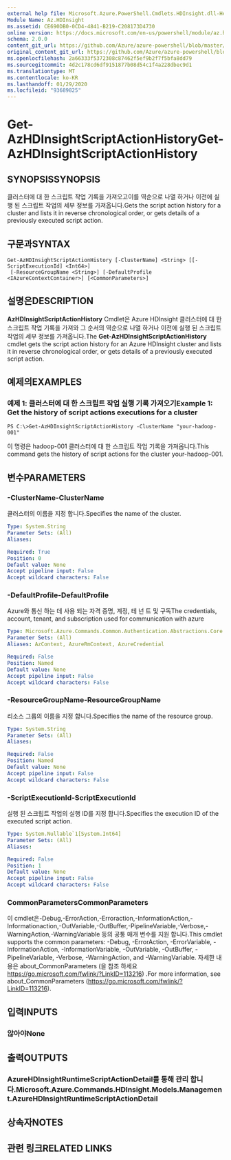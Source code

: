 ```yaml
---
external help file: Microsoft.Azure.PowerShell.Cmdlets.HDInsight.dll-Help.xml
Module Name: Az.HDInsight
ms.assetid: CE690DB0-0CD4-4841-B219-C208173D4730
online version: https://docs.microsoft.com/en-us/powershell/module/az.hdinsight/get-azhdinsightscriptactionhistory
schema: 2.0.0
content_git_url: https://github.com/Azure/azure-powershell/blob/master/src/HDInsight/HDInsight/help/Get-AzHDInsightScriptActionHistory.md
original_content_git_url: https://github.com/Azure/azure-powershell/blob/master/src/HDInsight/HDInsight/help/Get-AzHDInsightScriptActionHistory.md
ms.openlocfilehash: 2a66333f5372308c87462f5ef9b2f7f5bfa8dd79
ms.sourcegitcommit: 4d2c178cd6df9151877b08d54c1f4a228dbec9d1
ms.translationtype: MT
ms.contentlocale: ko-KR
ms.lasthandoff: 01/29/2020
ms.locfileid: "93689825"
---
```

# <span data-ttu-id="aa270-101">Get-AzHDInsightScriptActionHistory</span><span class="sxs-lookup"><span data-stu-id="aa270-101">Get-AzHDInsightScriptActionHistory</span></span>

## <span data-ttu-id="aa270-102">SYNOPSIS</span><span class="sxs-lookup"><span data-stu-id="aa270-102">SYNOPSIS</span></span>
<span data-ttu-id="aa270-103">클러스터에 대 한 스크립트 작업 기록을 가져오고이를 역순으로 나열 하거나 이전에 실행 된 스크립트 작업의 세부 정보를 가져옵니다.</span><span class="sxs-lookup"><span data-stu-id="aa270-103">Gets the script action history for a cluster and lists it in reverse chronological order, or gets details of a previously executed script action.</span></span>

## <span data-ttu-id="aa270-104">구문과</span><span class="sxs-lookup"><span data-stu-id="aa270-104">SYNTAX</span></span>

```
Get-AzHDInsightScriptActionHistory [-ClusterName] <String> [[-ScriptExecutionId] <Int64>]
 [-ResourceGroupName <String>] [-DefaultProfile <IAzureContextContainer>] [<CommonParameters>]
```

## <span data-ttu-id="aa270-105">설명은</span><span class="sxs-lookup"><span data-stu-id="aa270-105">DESCRIPTION</span></span>
<span data-ttu-id="aa270-106">**AzHDInsightScriptActionHistory** Cmdlet은 Azure HDInsight 클러스터에 대 한 스크립트 작업 기록을 가져와 그 순서의 역순으로 나열 하거나 이전에 실행 된 스크립트 작업의 세부 정보를 가져옵니다.</span><span class="sxs-lookup"><span data-stu-id="aa270-106">The **Get-AzHDInsightScriptActionHistory** cmdlet gets the script action history for an Azure HDInsight cluster and lists it in reverse chronological order, or gets details of a previously executed script action.</span></span>

## <span data-ttu-id="aa270-107">예제의</span><span class="sxs-lookup"><span data-stu-id="aa270-107">EXAMPLES</span></span>

### <span data-ttu-id="aa270-108">예제 1: 클러스터에 대 한 스크립트 작업 실행 기록 가져오기</span><span class="sxs-lookup"><span data-stu-id="aa270-108">Example 1: Get the history of script actions executions for a cluster</span></span>
```
PS C:\>Get-AzHDInsightScriptActionHistory -ClusterName "your-hadoop-001"
```

<span data-ttu-id="aa270-109">이 명령은 hadoop-001 클러스터에 대 한 스크립트 작업 기록을 가져옵니다.</span><span class="sxs-lookup"><span data-stu-id="aa270-109">This command gets the history of script actions for the cluster your-hadoop-001.</span></span>

## <span data-ttu-id="aa270-110">변수</span><span class="sxs-lookup"><span data-stu-id="aa270-110">PARAMETERS</span></span>

### <span data-ttu-id="aa270-111">-ClusterName</span><span class="sxs-lookup"><span data-stu-id="aa270-111">-ClusterName</span></span>
<span data-ttu-id="aa270-112">클러스터의 이름을 지정 합니다.</span><span class="sxs-lookup"><span data-stu-id="aa270-112">Specifies the name of the cluster.</span></span>

```yaml
Type: System.String
Parameter Sets: (All)
Aliases:

Required: True
Position: 0
Default value: None
Accept pipeline input: False
Accept wildcard characters: False
```

### <span data-ttu-id="aa270-113">-DefaultProfile</span><span class="sxs-lookup"><span data-stu-id="aa270-113">-DefaultProfile</span></span>
<span data-ttu-id="aa270-114">Azure와 통신 하는 데 사용 되는 자격 증명, 계정, 테 넌 트 및 구독</span><span class="sxs-lookup"><span data-stu-id="aa270-114">The credentials, account, tenant, and subscription used for communication with azure</span></span>

```yaml
Type: Microsoft.Azure.Commands.Common.Authentication.Abstractions.Core.IAzureContextContainer
Parameter Sets: (All)
Aliases: AzContext, AzureRmContext, AzureCredential

Required: False
Position: Named
Default value: None
Accept pipeline input: False
Accept wildcard characters: False
```

### <span data-ttu-id="aa270-115">-ResourceGroupName</span><span class="sxs-lookup"><span data-stu-id="aa270-115">-ResourceGroupName</span></span>
<span data-ttu-id="aa270-116">리소스 그룹의 이름을 지정 합니다.</span><span class="sxs-lookup"><span data-stu-id="aa270-116">Specifies the name of the resource group.</span></span>

```yaml
Type: System.String
Parameter Sets: (All)
Aliases:

Required: False
Position: Named
Default value: None
Accept pipeline input: False
Accept wildcard characters: False
```

### <span data-ttu-id="aa270-117">-ScriptExecutionId</span><span class="sxs-lookup"><span data-stu-id="aa270-117">-ScriptExecutionId</span></span>
<span data-ttu-id="aa270-118">실행 된 스크립트 작업의 실행 ID를 지정 합니다.</span><span class="sxs-lookup"><span data-stu-id="aa270-118">Specifies the execution ID of the executed script action.</span></span>

```yaml
Type: System.Nullable`1[System.Int64]
Parameter Sets: (All)
Aliases:

Required: False
Position: 1
Default value: None
Accept pipeline input: False
Accept wildcard characters: False
```

### <span data-ttu-id="aa270-119">CommonParameters</span><span class="sxs-lookup"><span data-stu-id="aa270-119">CommonParameters</span></span>
<span data-ttu-id="aa270-120">이 cmdlet은-Debug,-ErrorAction,-Erroraction,-InformationAction,-Informationaction,-OutVariable,-OutBuffer,-PipelineVariable,-Verbose,-WarningAction,-WarningVariable 등의 공통 매개 변수를 지원 합니다.</span><span class="sxs-lookup"><span data-stu-id="aa270-120">This cmdlet supports the common parameters: -Debug, -ErrorAction, -ErrorVariable, -InformationAction, -InformationVariable, -OutVariable, -OutBuffer, -PipelineVariable, -Verbose, -WarningAction, and -WarningVariable.</span></span> <span data-ttu-id="aa270-121">자세한 내용은 about_CommonParameters (을 참조 하세요 https://go.microsoft.com/fwlink/?LinkID=113216) .</span><span class="sxs-lookup"><span data-stu-id="aa270-121">For more information, see about_CommonParameters (https://go.microsoft.com/fwlink/?LinkID=113216).</span></span>

## <span data-ttu-id="aa270-122">입력</span><span class="sxs-lookup"><span data-stu-id="aa270-122">INPUTS</span></span>

### <span data-ttu-id="aa270-123">않아야</span><span class="sxs-lookup"><span data-stu-id="aa270-123">None</span></span>

## <span data-ttu-id="aa270-124">출력</span><span class="sxs-lookup"><span data-stu-id="aa270-124">OUTPUTS</span></span>

### <span data-ttu-id="aa270-125">AzureHDInsightRuntimeScriptActionDetail를 통해 관리 합니다.</span><span class="sxs-lookup"><span data-stu-id="aa270-125">Microsoft.Azure.Commands.HDInsight.Models.Management.AzureHDInsightRuntimeScriptActionDetail</span></span>

## <span data-ttu-id="aa270-126">상속자</span><span class="sxs-lookup"><span data-stu-id="aa270-126">NOTES</span></span>

## <span data-ttu-id="aa270-127">관련 링크</span><span class="sxs-lookup"><span data-stu-id="aa270-127">RELATED LINKS</span></span>
